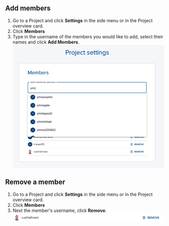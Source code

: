 ## Add members

1. Go to a Project and click **Settings** in the side menu or in the Project overview card.
2. Click **Members**
3. Type in the username of the members you would like to add, select their names and click **Add Members**.
![](../assets/img/members-165357.png)

## Remove a member

1. Go to a Project and click **Settings** in the side menu or in the Project overview card.
2. Click **Members**
3. Next the member's username, click **Remove**.
![](../assets/img/members-171021.png)